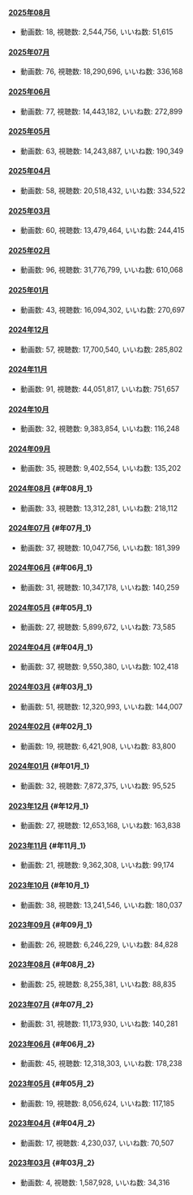 #### [2025年08月](videos/202508 "wikilink")

-   動画数: 18, 視聴数: 2,544,756, いいね数: 51,615

#### [2025年07月](videos/202507 "wikilink")

-   動画数: 76, 視聴数: 18,290,696, いいね数: 336,168

#### [2025年06月](videos/202506 "wikilink")

-   動画数: 77, 視聴数: 14,443,182, いいね数: 272,899

#### [2025年05月](videos/202505 "wikilink")

-   動画数: 63, 視聴数: 14,243,887, いいね数: 190,349

#### [2025年04月](videos/202504 "wikilink")

-   動画数: 58, 視聴数: 20,518,432, いいね数: 334,522

#### [2025年03月](videos/202503 "wikilink")

-   動画数: 60, 視聴数: 13,479,464, いいね数: 244,415

#### [2025年02月](videos/202502 "wikilink")

-   動画数: 96, 視聴数: 31,776,799, いいね数: 610,068

#### [2025年01月](videos/202501 "wikilink")

-   動画数: 43, 視聴数: 16,094,302, いいね数: 270,697

#### [2024年12月](videos/202412 "wikilink")

-   動画数: 57, 視聴数: 17,700,540, いいね数: 285,802

#### [2024年11月](videos/202411 "wikilink")

-   動画数: 91, 視聴数: 44,051,817, いいね数: 751,657

#### [2024年10月](videos/202410 "wikilink")

-   動画数: 32, 視聴数: 9,383,854, いいね数: 116,248

#### [2024年09月](videos/202409 "wikilink")

-   動画数: 35, 視聴数: 9,402,554, いいね数: 135,202

#### [2024年08月](videos/202408 "wikilink") {#年08月_1}

-   動画数: 33, 視聴数: 13,312,281, いいね数: 218,112

#### [2024年07月](videos/202407 "wikilink") {#年07月_1}

-   動画数: 37, 視聴数: 10,047,756, いいね数: 181,399

#### [2024年06月](videos/202406 "wikilink") {#年06月_1}

-   動画数: 31, 視聴数: 10,347,178, いいね数: 140,259

#### [2024年05月](videos/202405 "wikilink") {#年05月_1}

-   動画数: 27, 視聴数: 5,899,672, いいね数: 73,585

#### [2024年04月](videos/202404 "wikilink") {#年04月_1}

-   動画数: 37, 視聴数: 9,550,380, いいね数: 102,418

#### [2024年03月](videos/202403 "wikilink") {#年03月_1}

-   動画数: 51, 視聴数: 12,320,993, いいね数: 144,007

#### [2024年02月](videos/202402 "wikilink") {#年02月_1}

-   動画数: 19, 視聴数: 6,421,908, いいね数: 83,800

#### [2024年01月](videos/202401 "wikilink") {#年01月_1}

-   動画数: 32, 視聴数: 7,872,375, いいね数: 95,525

#### [2023年12月](videos/202312 "wikilink") {#年12月_1}

-   動画数: 27, 視聴数: 12,653,168, いいね数: 163,838

#### [2023年11月](videos/202311 "wikilink") {#年11月_1}

-   動画数: 21, 視聴数: 9,362,308, いいね数: 99,174

#### [2023年10月](videos/202310 "wikilink") {#年10月_1}

-   動画数: 38, 視聴数: 13,241,546, いいね数: 180,037

#### [2023年09月](videos/202309 "wikilink") {#年09月_1}

-   動画数: 26, 視聴数: 6,246,229, いいね数: 84,828

#### [2023年08月](videos/202308 "wikilink") {#年08月_2}

-   動画数: 25, 視聴数: 8,255,381, いいね数: 88,835

#### [2023年07月](videos/202307 "wikilink") {#年07月_2}

-   動画数: 31, 視聴数: 11,173,930, いいね数: 140,281

#### [2023年06月](videos/202306 "wikilink") {#年06月_2}

-   動画数: 45, 視聴数: 12,318,303, いいね数: 178,238

#### [2023年05月](videos/202305 "wikilink") {#年05月_2}

-   動画数: 19, 視聴数: 8,056,624, いいね数: 117,185

#### [2023年04月](videos/202304 "wikilink") {#年04月_2}

-   動画数: 17, 視聴数: 4,230,037, いいね数: 70,507

#### [2023年03月](videos/202303 "wikilink") {#年03月_2}

-   動画数: 4, 視聴数: 1,587,928, いいね数: 34,316
